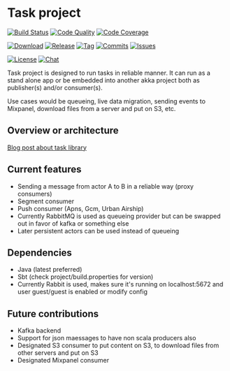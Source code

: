 # Task project
[![Build Status][build-status-badge]][build-status-url]
[![Code Quality][code-quality-badge]][code-quality-url]
[![Code Coverage][code-coverage-badge]][code-coverage-url]

[![Download][download-badge]][download-url]
[![Release][release-badge]][release-url]
[![Tag][tag-badge]][tag-url]
[![Commits][commits-badge]][commits-url]
[![Issues][issues-badge]][issues-url]

[![License][license-badge]][license-url]
[![Chat][chat-badge]][chat-url]

Task project is designed to run tasks in reliable manner.
It can run as a stand alone app or be embedded into another akka project both as publisher(s) and/or consumer(s). 

Use cases would be queueing, live data migration, sending events to Mixpanel, download files from a server and put on S3, etc.

## Overview or architecture
[Blog post about task library](http://yeghishe.github.io/2015/09/16/open-sourcing-task-library-for-queueing-reliable-task-execution.html)


## Current features
 * Sending a message from actor A to B in a reliable way (proxy consumers)
 * Segment consumer
 * Push consumer (Apns, Gcm, Urban Airship)
 * Currently RabbitMQ is used as queueing provider but can be swapped out in favor of kafka or something else
 * Later persistent actors can be used instead of queueing

## Dependencies

 * Java (latest preferred)
 * Sbt (check project/build.properties for version)
 * Currently Rabbit is used, makes sure it's running on localhost:5672 and user guest/guest is enabled or modify config
 
## Future contributions

 * Kafka backend
 * Support for json maessages to have non scala producers also
 * Designated S3 consumer to put content on S3, to download files from other servers and put on S3
 * Designated Mixpanel consumer


[build-status-badge]: https://img.shields.io/travis/yeghishe/task.svg?style=flat-square
[build-status-url]: https://travis-ci.org/yeghishe/task
[code-quality-badge]: https://img.shields.io/codacy/df32a59f61e24b8ca83ed02246216e54.svg?style=flat-square
[code-quality-url]: https://www.codacy.com/app/ypiruzyan/task
[code-coverage-badge]: https://img.shields.io/codecov/c/github/yeghishe/task.svg?style=flat-square
[code-coverage-url]: https://codecov.io/github/yeghishe/task
[download-badge]: https://img.shields.io/maven-central/v/io.github.yeghishe/task_2.11.svg?style=flat-square
[download-url]: https://maven-badges.herokuapp.com/maven-central/io.github.yeghishe/task_2.11
[release-badge]: https://img.shields.io/github/release/yeghishe/task.svg?style=flat-square
[release-url]: https://github.com/yeghishe/task/releases
[tag-badge]: https://img.shields.io/github/tag/yeghishe/task.svg?style=flat-square
[tag-url]: https://github.com/yeghishe/task/tags
[commits-badge]: https://img.shields.io/github/commits-since/yeghishe/task/v0.1.3.svg?style=flat-square
[commits-url]: https://github.com/yeghishe/task/commits/master
[issues-badge]: https://img.shields.io/github/issues/yeghishe/task.svg?style=flat-square
[issues-url]: https://github.com/yeghishe/task/issues
[license-badge]: https://img.shields.io/badge/License-Apache%202-blue.svg?style=flat-square
[license-url]: LICENSE
[chat-badge]: https://img.shields.io/badge/gitter-join%20chat-brightgreen.svg?style=flat-square
[chat-url]: https://gitter.im/yeghishe/task
